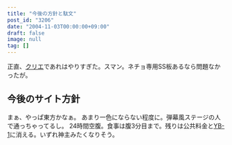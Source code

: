 ```yaml
---
title: "今後の方針と駄文"
post_id: "3206"
date: "2004-11-03T00:00:00+09:00"
draft: false
image: null
tag: []
---
```



正直、[クリエ](http://www5d.biglobe.ne.jp/~coolier2/)であれはやりすぎた。スマン。ネチョ専用SS板あるなら問題なかったが。
## 今後のサイト方針
まぁ、やっぱ東方かなぁ。 あまり一色にならない程度に。弾幕風ステージの人で通っちゃってるし。 24時間空腹。食事は腹3分目まで。残りは公共料金と[YB-1](/tag/yb-1)に消える。いずれ神主みたくなりそう。
